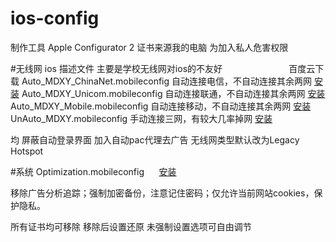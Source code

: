 # ios-config
制作工具
Apple Configurator 2
证书来源我的电脑
为加入私人危害权限

#无线网
ios 描述文件 主要是学校无线网对ios的不友好                            百度云下载
Auto_MDXY_ChinaNet.mobileconfig    自动连接电信，不自动连接其余两网  [安装](https://pan.baidu.com/s/1c251tV6)
Auto_MDXY_Unicom.mobileconfig      自动连接联通，不自动连接其余两网  [安装](https://pan.baidu.com/s/1dFbDgxr)
Auto_MDXY_Mobile.mobileconfig      自动连接移动，不自动连接其余两网  [安装](https://pan.baidu.com/s/1miFuzvM)
UnAuto_MDXY.mobileconfig           手动连接三网，有较大几率掉网      [安装](https://pan.baidu.com/s/1jHPrBwi)

均
屏蔽自动登录界面
加入自动pac代理去广告
无线网类型默认改为Legacy Hotspot


#系统
Optimization.mobileconfig      [安装](https://pan.baidu.com/s/1kVSnHlH)

移除广告分析追踪；强制加密备份，注意记住密码；仅允许当前网站cookies，保护隐私。

所有证书均可移除
移除后设置还原
未强制设置选项可自由调节

